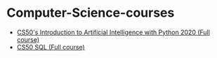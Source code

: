 # Computer-Science-courses

* [CS50's Introduction to Artificial Intelligence with Python 2020 (Full course)](https://www.youtube.com/watch?v=gR8QvFmNuLE&list=PLhQjrBD2T381PopUTYtMSstgk-hsTGkVm&index=2)
* [CS50 SQL (Full course)](https://www.youtube.com/watch?v=wdzA1Z8tKek&list=PLhQjrBD2T382v1MBjNOhPu9SiJ1fsD4C0&index=1)


